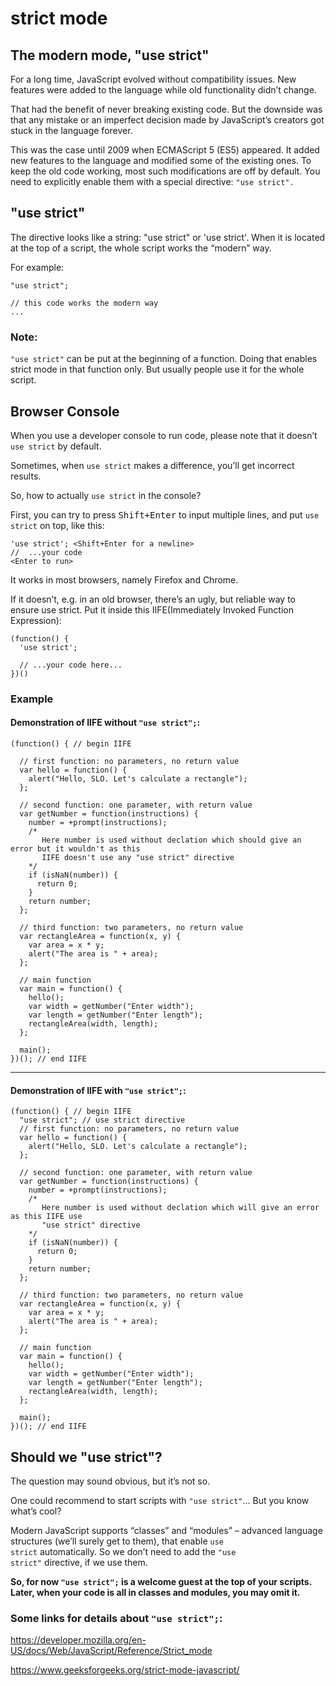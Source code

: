 # strict mode
## The modern mode, "use strict"
For a long time, JavaScript evolved without compatibility issues. New features were added to the language while old functionality didn’t change.

That had the benefit of never breaking existing code. But the downside was that any mistake or an imperfect decision made by JavaScript’s creators got stuck in the language forever.

This was the case until 2009 when ECMAScript 5 (ES5) appeared. It added new features to the language and modified some of the existing ones. To keep the old code working, most such modifications are off by default. You need to explicitly enable them with a special directive: <code>"use strict".</code>

## "use strict"
The directive looks like a string: "use strict" or 'use strict'. When it is located at the top of a script, the whole script works the “modern” way.

For example: 
```
"use strict";

// this code works the modern way
...
```

### Note: 
<code>"use strict"</code> can be put at the beginning of a function. Doing that enables strict mode in that function only. But usually people use it for the whole script.

## Browser Console
When you use a developer console to run code, please note that it doesn’t <code>use strict</code> by default.

Sometimes, when <code>use strict</code> makes a difference, you’ll get incorrect results.

So, how to actually <code>use strict</code> in the console?

First, you can try to press <kbd>Shift+Enter</kbd> to input multiple lines, and put <code>use strict</code> on top, like this:
```
'use strict'; <Shift+Enter for a newline>
//  ...your code
<Enter to run>
```
It works in most browsers, namely Firefox and Chrome.

If it doesn’t, e.g. in an old browser, there’s an ugly, but reliable way to ensure use strict. Put it inside this IIFE(Immediately Invoked Function Expression):
```
(function() {
  'use strict';

  // ...your code here...
})()
```

### Example

#### Demonstration of IIFE without <code>"use strict";</code>:

```
(function() { // begin IIFE  

  // first function: no parameters, no return value
  var hello = function() {
    alert("Hello, SLO. Let's calculate a rectangle");
  };

  // second function: one parameter, with return value
  var getNumber = function(instructions) {
    number = +prompt(instructions); 
    /*
       Here number is used without declation which should give an error but it wouldn't as this 
       IIFE doesn't use any "use strict" directive
    */
    if (isNaN(number)) {
      return 0;
    }
    return number;
  };

  // third function: two parameters, no return value
  var rectangleArea = function(x, y) {
    var area = x * y;
    alert("The area is " + area);
  };

  // main function
  var main = function() {
    hello();
    var width = getNumber("Enter width");
    var length = getNumber("Enter length");
    rectangleArea(width, length);
  };

  main();
})(); // end IIFE
```
<hr>

#### Demonstration of IIFE with <code>"use strict";</code>:
```
(function() { // begin IIFE  
  "use strict"; // use strict directive
  // first function: no parameters, no return value
  var hello = function() {
    alert("Hello, SLO. Let's calculate a rectangle");
  };

  // second function: one parameter, with return value
  var getNumber = function(instructions) {
    number = +prompt(instructions); 
    /*
       Here number is used without declation which will give an error as this IIFE use 
       "use strict" directive
    */
    if (isNaN(number)) {
      return 0;
    }
    return number;
  };

  // third function: two parameters, no return value
  var rectangleArea = function(x, y) {
    var area = x * y;
    alert("The area is " + area);
  };

  // main function
  var main = function() {
    hello();
    var width = getNumber("Enter width");
    var length = getNumber("Enter length");
    rectangleArea(width, length);
  };

  main();
})(); // end IIFE

```

## Should we "use strict"?
The question may sound obvious, but it’s not so.

One could recommend to start scripts with <code>"use strict"</code>… But you know what’s cool?

Modern JavaScript supports “classes” and “modules” – advanced language structures (we’ll surely get to them), that enable <code>use strict</code> automatically. So we don’t need to add the <code>"use strict"</code> directive, if we use them.

<strong>
So, for now <code>"use strict";</code> is a welcome guest at the top of your scripts. Later, when your code is all in classes and modules, you may omit it.
</strong>

### Some links for details about <code>"use strict";</code>:

https://developer.mozilla.org/en-US/docs/Web/JavaScript/Reference/Strict_mode

https://www.geeksforgeeks.org/strict-mode-javascript/